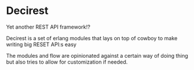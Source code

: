 Decirest
===

Yet another REST API framework!?

Decirest is a set of erlang modules that lays on top of cowboy to make writing
big RESET API:s easy

The modules and flow are opinionated against a certain way of doing thing but
also tries to allow for customization if needed.
